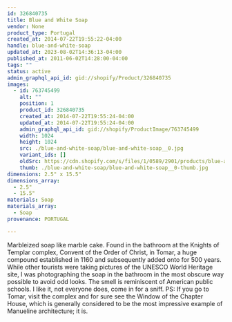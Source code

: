 ```yaml
---
id: 326840735
title: Blue and White Soap
vendor: None
product_type: Portugal
created_at: 2014-07-22T19:55:22-04:00
handle: blue-and-white-soap
updated_at: 2023-08-02T14:36:13-04:00
published_at: 2011-06-02T14:28:00-04:00
tags: ""
status: active
admin_graphql_api_id: gid://shopify/Product/326840735
images:
  - id: 763745499
    alt: ""
    position: 1
    product_id: 326840735
    created_at: 2014-07-22T19:55:24-04:00
    updated_at: 2014-07-22T19:55:24-04:00
    admin_graphql_api_id: gid://shopify/ProductImage/763745499
    width: 1024
    height: 1024
    src: ./blue-and-white-soap/blue-and-white-soap__0.jpg
    variant_ids: []
    oldSrc: https://cdn.shopify.com/s/files/1/0589/2901/products/blue-and-white-soap.jpeg?v=1406073324
    thumb: ./blue-and-white-soap/blue-and-white-soap__0-thumb.jpg
dimensions: 2.5" x 15.5"
dimensions_array:
  - 2.5"
  - 15.5"
materials: Soap
materials_array:
  - Soap
provenance: PORTUGAL

---
```


Marbleized soap like marble cake. Found in the bathroom at the Knights of Templar complex, Convent of the Order of Christ, in Tomar, a huge compound established in 1160 and subsequently added onto for 500 years. While other tourists were taking pictures of the UNESCO World Heritage site, I was photographing the soap in the bathroom in the most obscure way possible to avoid odd looks. The smell is reminiscent of American public schools. I like it, not everyone does, come in for a sniff. PS: If you go to Tomar, visit the complex and for sure see the Window of the Chapter House, which is generally considered to be the most impressive example of Manueline architecture; it is.